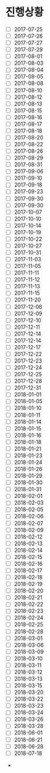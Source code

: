 # 진행상황

- [ ] 2017-07-25
- [ ] 2017-07-26
- [ ] 2017-07-27
- [ ] 2017-07-29
- [ ] 2017-08-01
- [ ] 2017-08-03
- [ ] 2017-08-04
- [ ] 2017-08-05
- [ ] 2017-08-08
- [ ] 2017-08-10
- [ ] 2017-08-12
- [ ] 2017-08-13
- [ ] 2017-08-15
- [ ] 2017-08-16
- [ ] 2017-08-17
- [ ] 2017-08-18
- [ ] 2017-08-20
- [ ] 2017-08-22
- [ ] 2017-08-26
- [ ] 2017-08-29
- [ ] 2017-08-31
- [ ] 2017-09-06
- [ ] 2017-09-10
- [ ] 2017-09-18
- [ ] 2017-09-23
- [ ] 2017-09-30
- [ ] 2017-09-30
- [ ] 2017-10-07
- [ ] 2017-10-10
- [ ] 2017-10-14
- [ ] 2017-10-19
- [ ] 2017-10-22
- [ ] 2017-10-27
- [ ] 2017-10-31
- [ ] 2017-11-03
- [ ] 2017-11-05
- [ ] 2017-11-11
- [ ] 2017-11-12
- [ ] 2017-11-13
- [ ] 2017-11-15
- [ ] 2017-11-20
- [ ] 2017-12-06
- [ ] 2017-12-09
- [ ] 2017-12-10
- [ ] 2017-12-11
- [ ] 2017-12-14
- [ ] 2017-12-14
- [ ] 2017-12-17
- [ ] 2017-12-22
- [ ] 2017-12-23
- [ ] 2017-12-24
- [ ] 2017-12-25
- [ ] 2017-12-28
- [ ] 2017-12-31
- [ ] 2018-01-01
- [ ] 2018-01-05
- [ ] 2018-01-10
- [ ] 2018-01-11
- [ ] 2018-01-14
- [ ] 2018-01-15
- [ ] 2018-01-16
- [ ] 2018-01-18
- [ ] 2018-01-21
- [ ] 2018-01-23
- [ ] 2018-01-24
- [ ] 2018-01-26
- [ ] 2018-01-29
- [ ] 2018-01-30
- [ ] 2018-01-31
- [ ] 2018-02-01
- [ ] 2018-02-03
- [ ] 2018-02-05
- [ ] 2018-02-06
- [ ] 2018-02-07
- [ ] 2018-02-09
- [ ] 2018-02-12
- [ ] 2018-02-13
- [ ] 2018-02-14
- [ ] 2018-02-15
- [ ] 2018-02-16
- [ ] 2018-02-17
- [ ] 2018-02-18
- [ ] 2018-02-19
- [ ] 2018-02-20
- [ ] 2018-02-21
- [ ] 2018-02-22
- [ ] 2018-02-23
- [ ] 2018-02-24
- [ ] 2018-02-25
- [ ] 2018-02-28
- [ ] 2018-03-01
- [ ] 2018-03-06
- [ ] 2018-03-09
- [ ] 2018-03-10
- [ ] 2018-03-11
- [ ] 2018-03-12
- [ ] 2018-03-13
- [ ] 2018-03-15
- [ ] 2018-03-20
- [ ] 2018-03-22
- [ ] 2018-03-23
- [ ] 2018-03-24
- [ ] 2018-03-26
- [ ] 2018-03-28
- [ ] 2018-06-01
- [ ] 2018-06-21
- [ ] 2018-06-28
- [ ] 2018-07-18
- 